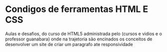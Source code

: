 # Condigos de ferramentas HTML E CSS

Aulas e desafios, do curso de HTML5 administrada pelo (cursos e vidios e o professor guanabara)
onde na trajetoria são encinados os conceitos de desenvolver um site de criar um paragrafo ate responsividade 
